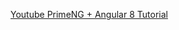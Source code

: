 
[Youtube PrimeNG + Angular 8 Tutorial](https://www.youtube.com/watch?v=4Wk4RgYN9ZQ&list=PLEXcOZ7ShIgAnxrnPgiOpIz1uPKZNQ9ZJ&ab_channel=CodeUsingJava)    



